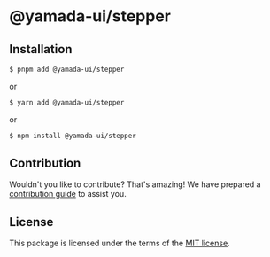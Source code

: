 # @yamada-ui/stepper

## Installation

```sh
$ pnpm add @yamada-ui/stepper
```

or

```sh
$ yarn add @yamada-ui/stepper
```

or

```sh
$ npm install @yamada-ui/stepper
```

## Contribution

Wouldn't you like to contribute? That's amazing! We have prepared a [contribution guide](https://github.com/yamada-ui/yamada-ui/blob/main/CONTRIBUTING.md) to assist you.

## License

This package is licensed under the terms of the
[MIT license](https://github.com/yamada-ui/yamada-ui/blob/main/LICENSE).
